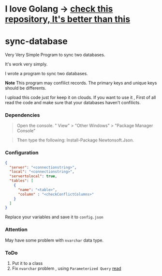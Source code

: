 # I love Golang -> [check this repository, It's better than this](http://github.com/ahmdrz/syncdb)

# sync-database
Very Very Simple Program to sync two databases.

It's work very simply. 

I wrote a program to sync two databases.

**Note** This program may confilict records. The primary keys and unique keys should be differents.

I upload this code just for keep it on clouds. If you want to use it , First of all read the code and make sure that your databases haven't confilicts.

### Dependencies

> Open the console. " View" > "Other Windows" > "Package Manager Console"

> Then type the following: Install-Package Newtonsoft.Json.

### Configuration

```json
{
  "server": "<connectionstring>",
  "local": "<connectionstring>",
  "servertolocal": true,
  "tables": [
    {
      "name": "<table>",
      "column" : "<checkConflictColumns>"
    }
  ]
}
```

Replace your variables and save it to `config.json`


### Attention 

May have some problem with `nvarchar` data type.

### ToDo

1. Put it to a class
2. Fix `nvarchar` problem , using `Parameterized Query` [read](https://msdn.microsoft.com/library/bb738521(v=vs.100).aspx)
